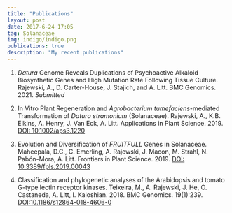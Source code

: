 ```yaml
---
title: "Publications"
layout: post
date: 2017-6-24 17:05
tag: Solanaceae
img: indigo/indigo.png
publications: true
description: "My recent publications"
---
```


1. *Datura* Genome Reveals Duplications of Psychoactive Alkaloid Biosynthetic Genes and High Mutation Rate Following Tissue Culture. Rajewski, A., D. Carter-House, J. Stajich, and A. Litt. BMC Genomics. 2021. *Submitted*

2. In Vitro Plant Regeneration and <em>Agrobacterium tumefaciens</em>-mediated
Transformation of <em>Datura stramonium</em> (Solanaceae). Rajewski, A., K.B. Elkins, A. Henry, J. Van Eck, A. Litt. Applications in Plant Science. 2019. [DOI: 10.1002/aps3.1220](http://dx.doi.org/10.1002/aps3.1220)

3. Evolution and Diversification of <em>FRUITFULL</em> Genes in Solanaceae. Maheepala, D.C., C. Emerling, A. Rajewski, J. Macon, M. Strahl, N. Pabón-Mora, A. Litt. Frontiers in Plant Science. 2019. [DOI: 10.3389/fpls.2019.00043](https://www.frontiersin.org/articles/10.3389/fpls.2019.00043/abstract)

4. Classification and phylogenetic analyses of the Arabidopsis and tomato G-type lectin receptor kinases. Teixeira, M., A. Rajewski, J. He, O. Castaneda, A. Litt, I. Kaloshian. 2018. BMC Genomics. 19(1):239. [DOI:10.1186/s12864-018-4606-0](https://doi.org/10.1186/s12864-018-4606-0)
